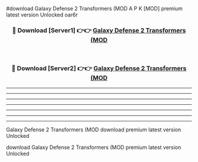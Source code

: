 #download Galaxy Defense 2 Transformers (MOD A P K [MOD] premium latest version Unlocked oar6r 



<div align="center">
<h3>🔴 Download [Server1] 👉👉 <a href="https://apkdownload3.web.app/">Galaxy Defense 2 Transformers (MOD</a></h3><br>

<h3>🔴 Download [Server2] 👉👉 <a href="https://apkdownload3.web.app/">Galaxy Defense 2 Transformers (MOD</a></h3>
</div>





----------------------------------------------------------

----------------------------------------------------------

----------------------------------------------------------

----------------------------------------------------------

----------------------------------------------------------

----------------------------------------------------------

----------------------------------------------------------

Galaxy Defense 2 Transformers (MOD download premium latest version Unlocked

download Galaxy Defense 2 Transformers (MOD premium latest version Unlocked
